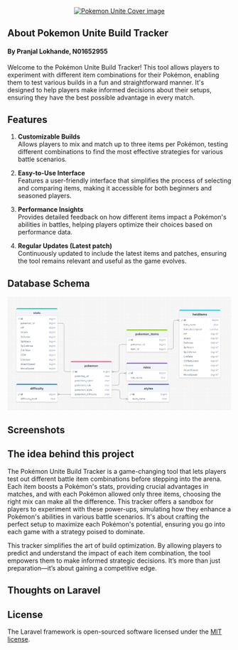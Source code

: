 <p align="center"><a href="https://github.com/foenyxr/PokemonUniteBuildTracker/tree/main/PokemonUnite/BuildsTracker" target="_blank"><img src="https://wallpapercave.com/wp/wp9576804.jpg" width="400" alt="Pokemon Unite Cover image"></a></p>

## About Pokemon Unite Build Tracker
#### By Pranjal Lokhande, N01652955

Welcome to the Pokémon Unite Build Tracker! This tool allows players to experiment with different item combinations for their Pokémon, enabling them to test various builds in a fun and straightforward manner. It's designed to help players make informed decisions about their setups, ensuring they have the best possible advantage in every match.

## Features

1. **Customizable Builds**  
   Allows players to mix and match up to three items per Pokémon, testing different combinations to find the most effective strategies for various battle scenarios.

2. **Easy-to-Use Interface**  
   Features a user-friendly interface that simplifies the process of selecting and comparing items, making it accessible for both beginners and seasoned players.

3. **Performance Insights**  
   Provides detailed feedback on how different items impact a Pokémon's abilities in battles, helping players optimize their choices based on performance data.

4. **Regular Updates (Latest patch)**  
   Continuously updated to include the latest items and patches, ensuring the tool remains relevant and useful as the game evolves.

## Database Schema

<p align="center"><img src="public/database_schema.png" width="800" alt="Pokemon Unite Build tracker database schema"></a></p>

## Screenshots


## The idea behind this project

The Pokémon Unite Build Tracker is a game-changing tool that lets players test out different battle item combinations before stepping into the arena. Each item boosts a Pokémon's stats, providing crucial advantages in matches, and with each Pokémon allowed only three items, choosing the right mix can make all the difference. This tracker offers a sandbox for players to experiment with these power-ups, simulating how they enhance a Pokémon's abilities in various battle scenarios. It's about crafting the perfect setup to maximize each Pokémon's potential, ensuring you go into each game with a strategy poised to dominate.

This tracker simplifies the art of build optimization. By allowing players to predict and understand the impact of each item combination, the tool empowers them to make informed strategic decisions. It’s more than just preparation—it’s about gaining a competitive edge.

## Thoughts on Laravel


## License

The Laravel framework is open-sourced software licensed under the [MIT license](https://opensource.org/licenses/MIT).
